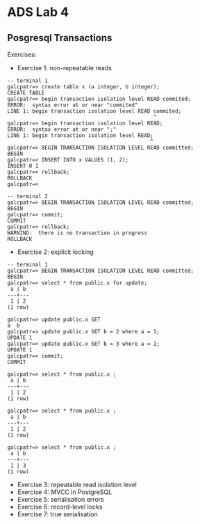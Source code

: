 # ADS Lab 4
## Posgresql Transactions

Exercises:
  - Exercise 1: non-repeatable reads
```
-- terminal 1
galcpatr=> create table x (a integer, b integer);
CREATE TABLE
galcpatr=> begin transaction isolation level READ commited;
ERROR:  syntax error at or near "commited"
LINE 1: begin transaction isolation level READ commited;
                                               ^
galcpatr=> begin transaction isolation level READ;
ERROR:  syntax error at or near ";"
LINE 1: begin transaction isolation level READ;
                                              ^
galcpatr=> BEGIN TRANSACTION ISOLATION LEVEL READ committed;
BEGIN
galcpatr=> INSERT INTO x VALUES (1, 2);
INSERT 0 1
galcpatr=> rollback;
ROLLBACK
galcpatr=>
```

```
-- terminal 2
galcpatr=> BEGIN TRANSACTION ISOLATION LEVEL READ committed;
BEGIN
galcpatr=> commit;
COMMIT
galcpatr=> rollback;
WARNING:  there is no transaction in progress
ROLLBACK
```
  - Exercise 2: explicit locking
```
-- terminal 1
galcpatr=> BEGIN TRANSACTION ISOLATION LEVEL READ committed;
BEGIN
galcpatr=> select * from public.x for update;
 a | b
---+---
 1 | 2
(1 row)

galcpatr=> update public.x SET
a  b
galcpatr=> update public.x SET b = 2 where a = 1;
UPDATE 1
galcpatr=> update public.x SET b = 3 where a = 1;
UPDATE 1
galcpatr=> commit;
COMMIT
```

```
galcpatr=> select * from public.x ;
 a | b
---+---
 1 | 2
(1 row)

galcpatr=> select * from public.x ;
 a | b
---+---
 1 | 2
(1 row)

galcpatr=> select * from public.x ;
 a | b
---+---
 1 | 3
(1 row)
```
  - Exercise 3: repeatable read isolation level
  - Exercise 4: MVCC in PostgreSQL
  - Exercise 5: serialisation errors
  - Exercise 6: record-level locks
  - Exercise 7: true serialisation
